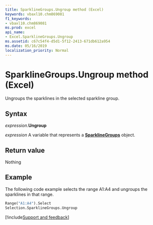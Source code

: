 ```yaml
---
title: SparklineGroups.Ungroup method (Excel)
keywords: vbaxl10.chm869081
f1_keywords:
- vbaxl10.chm869081
ms.prod: excel
api_name:
- Excel.SparklineGroups.Ungroup
ms.assetid: c67c54f4-d5d1-5f12-2413-671db612a954
ms.date: 05/16/2019
localization_priority: Normal
---
```



# SparklineGroups.Ungroup method (Excel)

Ungroups the sparklines in the selected sparkline group.


## Syntax

_expression_.**Ungroup**

_expression_ A variable that represents a **[SparklineGroups](Excel.SparklineGroups.md)** object.


## Return value

Nothing


## Example

The following code example selects the range A1:A4 and ungroups the sparklines in that range.

```vb
Range("A1:A4").Select 
Selection.SparklineGroups.Ungroup
```




[!include[Support and feedback](~/includes/feedback-boilerplate.md)]